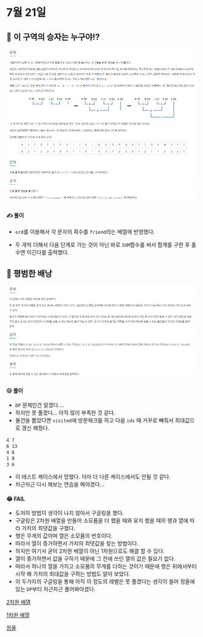 # 7월 21일

## 🚩 이 구역의 승자는 누구야!?

[![image-20210721005433143](README.assets/image-20210721005433143.png)](https://www.acmicpc.net/problem/20154)



#### ✍ 풀이

- `ord`를 이용해서 각 문자의 획수를 `friend`라는 배열에 반영했다.

- 두 개씩 더해서 다음 단계로 가는 것이 아닌 바로 `SUM`함수를 써서 합계를 구한 후 홀수면 이긴다를 출력했다.



## 🚩 평범한 배낭

[![image-20210721210318275](README.assets/image-20210721210318275.png)](https://www.acmicpc.net/problem/12865)



#### 😒 풀이

- `DP` 문제인건 알겠다....
- 하지만 못 풀겠다... 아직 많이 부족한 것 같다.
- 물건을 뽑았다면 `visited`에 방문체크를 하고 다음 `idx` 때 거꾸로 빼줘서 최대값으로 갱신 해줬다.

```
4 7
6 13
4 8
1 0
3 6
```

- 이 테스트 케이스에서 망했다. 아마 더 다른 케이스에서도 안될 것 같다.
- 차근차근 다시 해보는 연습을 해야겠다...





#### 😂 FAIL 

- 도저히 방법이 생각이 나지 않아서 구글링을 했다.
- 구글링은 2차원 배열을 만들어 소모품을 더 했을 때와 유지 했을 때의 행과 열에 따라 가치의 최댓값을 구했다.
- 행은 무게의 값이며 열은 소모품의 번호이다. 
- 따라서 열이 증가하면서 가치의 최댓값을 찾는 방법이다.
- 하지만 여기서 굳이 2차원 배열이 아닌 1차원으로도 해결 할 수 있다.
- 열이 증가하면서 값을 구하기 때문에 그 전에 쓰인 열의 값은 필요가 없다.
- 따라서 하나의 열을 가지고 소모품의 무게를 더하는 것이기 때문에 행은 뒤에서부터 시작 해 가치의 최대값을 구하는 방법도 알아 보았다.
- 이 두가지의 구글링을 통해 아직 이 정도의 레벨은 못 풀겠다는 생각이 들어 정올에 있는 `DP`부터 차근차근 풀어봐야겠다.



[2차원 배열](https://suri78.tistory.com/2)

[1차원 배열](https://www.youtube.com/watch?v=uggO0uzGboY)

[정올](http://jungol.co.kr/bbs/board.php?bo_table=pbank&sca=3060)
